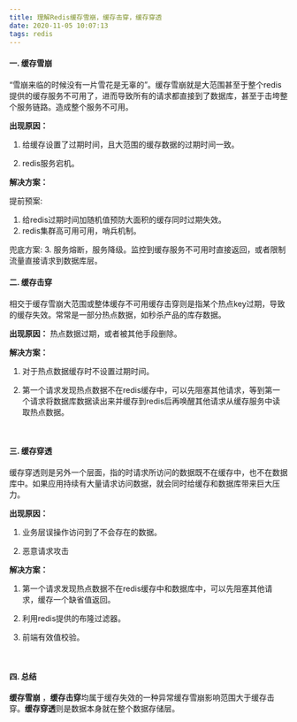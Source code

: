 ```yaml
---
title: 理解Redis缓存雪崩，缓存击穿，缓存穿透
date: 2020-11-05 10:07:13
tags: redis
---
```


#### 一. 缓存雪崩
“雪崩来临的时候没有一片雪花是无辜的”。缓存雪崩就是大范围甚至于整个redis提供的缓存服务不可用了，进而导致所有的请求都直接到了数据库，甚至于击垮整个服务链路。造成整个服务不可用。

**出现原因：**

1. 给缓存设置了过期时间，且大范围的缓存数据的过期时间一致。

2. redis服务宕机。

**解决方案：**

提前预案: 
1. 给redis过期时间加随机值预防大面积的缓存同时过期失效。
2. redis集群高可用可用，哨兵机制。

兜底方案: 
3. 服务熔断，服务降级。监控到缓存服务不可用时直接返回，或者限制流量直接请求到数据库层。

#### 二. 缓存击穿
相交于缓存雪崩大范围或整体缓存不可用缓存击穿则是指某个热点key过期，导致的缓存失效。常常是一部分热点数据，如秒杀产品的库存数据。

**出现原因：**
热点数据过期，或者被其他手段删除。

**解决方案：**

1. 对于热点数据缓存时不设置过期时间。

2. 第一个请求发现热点数据不在redis缓存中，可以先阻塞其他请求，等到第一个请求将数据库数据读出来并缓存到redis后再唤醒其他请求从缓存服务中读取热点数据。

﻿

#### 三. 缓存穿透
缓存穿透则是另外一个层面，指的时请求所访问的数据既不在缓存中，也不在数据库中。如果应用持续有大量请求访问数据，就会同时给缓存和数据库带来巨大压力。

**出现原因：**

1. 业务层误操作访问到了不会存在的数据。

2. 恶意请求攻击

**解决方案：**

1. 第一个请求发现热点数据不在redis缓存中和数据库中，可以先阻塞其他请求，缓存一个缺省值返回。

2. 利用redis提供的布隆过滤器。

3. 前端有效值校验。

﻿

#### 四. 总结
**缓存雪崩** ，**缓存击穿**均属于缓存失效的一种异常缓存雪崩影响范围大于缓存击穿。**缓存穿透**则是数据本身就在整个数据存储层。